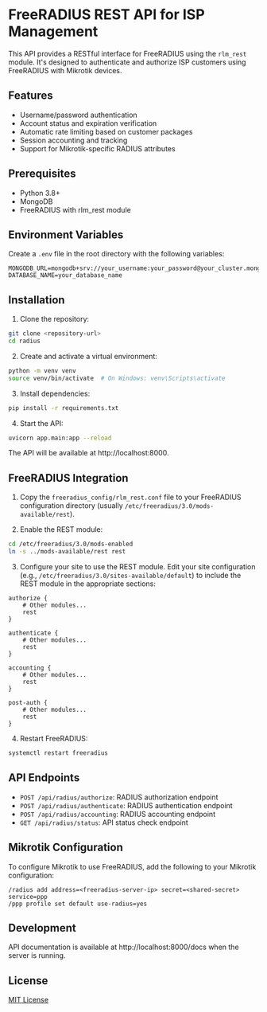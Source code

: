 # FreeRADIUS REST API for ISP Management

This API provides a RESTful interface for FreeRADIUS using the `rlm_rest` module. It's designed to authenticate and authorize ISP customers using FreeRADIUS with Mikrotik devices.

## Features

- Username/password authentication
- Account status and expiration verification
- Automatic rate limiting based on customer packages
- Session accounting and tracking
- Support for Mikrotik-specific RADIUS attributes

## Prerequisites

- Python 3.8+
- MongoDB
- FreeRADIUS with rlm_rest module

## Environment Variables

Create a `.env` file in the root directory with the following variables:

```
MONGODB_URL=mongodb+srv://your_username:your_password@your_cluster.mongodb.net
DATABASE_NAME=your_database_name
```

## Installation

1. Clone the repository:
```bash
git clone <repository-url>
cd radius
```

2. Create and activate a virtual environment:
```bash
python -m venv venv
source venv/bin/activate  # On Windows: venv\Scripts\activate
```

3. Install dependencies:
```bash
pip install -r requirements.txt
```

4. Start the API:
```bash
uvicorn app.main:app --reload
```

The API will be available at http://localhost:8000.

## FreeRADIUS Integration

1. Copy the `freeradius_config/rlm_rest.conf` file to your FreeRADIUS configuration directory (usually `/etc/freeradius/3.0/mods-available/rest`).

2. Enable the REST module:
```bash
cd /etc/freeradius/3.0/mods-enabled
ln -s ../mods-available/rest rest
```

3. Configure your site to use the REST module. Edit your site configuration (e.g., `/etc/freeradius/3.0/sites-available/default`) to include the REST module in the appropriate sections:

```
authorize {
    # Other modules...
    rest
}

authenticate {
    # Other modules...
    rest
}

accounting {
    # Other modules...
    rest
}

post-auth {
    # Other modules...
    rest
}
```

4. Restart FreeRADIUS:
```bash
systemctl restart freeradius
```

## API Endpoints

- `POST /api/radius/authorize`: RADIUS authorization endpoint
- `POST /api/radius/authenticate`: RADIUS authentication endpoint
- `POST /api/radius/accounting`: RADIUS accounting endpoint
- `GET /api/radius/status`: API status check endpoint

## Mikrotik Configuration

To configure Mikrotik to use FreeRADIUS, add the following to your Mikrotik configuration:

```
/radius add address=<freeradius-server-ip> secret=<shared-secret> service=ppp
/ppp profile set default use-radius=yes
```

## Development

API documentation is available at http://localhost:8000/docs when the server is running.

## License

[MIT License](LICENSE) 